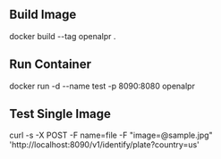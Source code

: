 ## Build Image

docker build --tag openalpr .

## Run Container

docker run -d --name test -p 8090:8080 openalpr

## Test Single Image

curl -s -X POST -F name=file -F "image=@sample.jpg" 'http://localhost:8090/v1/identify/plate?country=us'


